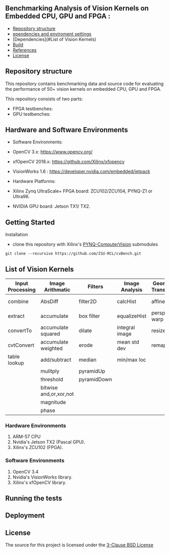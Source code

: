 ## Benchmarking Analysis of Vision Kernels on Embedded CPU, GPU and FPGA :
 

* [Repository structure](#Repository_structure) 
* [ependencies and enviroment settings](#Dependencies_and_enviroment_settings)
* [Dependencies](#List of Vision Kernels)
* [Build](#build) 
* [References](#references)
* [License](#license) 


## Repository structure

This repository contains benchmarking data and source code for evaluating the performance of 50+ vision kernels on embedded CPU, GPU and FPGA.
  
This repository consists of two parts:
* FPGA testbenches:
* GPU testbenches:
    
## Hardware and Software Environments
* Software Environments:
 * OpenCV 3.x: https://www.opencv.org/
 * xfOpenCV 2018.x: https://github.com/Xilinx/xfopencv
 * VisionWorks 1.6 : https://developer.nvidia.com/embedded/jetpack
 
* Hardware Platforms:
 * Xilinx Zynq UltraScale+ FPGA board: ZCU102/ZCU104, PYNQ-Z1 or Ultra96.
 * NVIDIA GPU board: Jetson TX1/ TX2.

 

## Getting Started

Installation

* clone this repository with Xilinx's [PYNQ-ComputerVision](https://github.com/Xilinx/PYNQ-ComputerVision.git) submodules

```
git clone --recursive https://github.com/ISU-RCL/cvBench.git
```

## List of Vision Kernels

 
| Input Processing | Image Arithmatic | Filters       |  Image Analysis | Geometric Transforms|  Features  | Flow and Depts|
| -------------    | -------------    | ------------- | -------------   |    -------------    | ---------- | ----------    |
| combine          | AbsDiff          |  filter2D     |calcHist         | affine warp         | canny      | OF pyramid    |
| extract          | accumulate       |  box filter   |equalizeHist     |perspective warp     | fast       | stereoBM      | 
| convertTo        |accumulate squared|  dilate   |integral image   | resize              | harris     |               |
| cvtConvert       |accumulate weighted| erode        |mean std dev     | remap               |            |               | 
| table lookup     | add/subtract     |  median       |min/max loc      |                     |            |               | 
|                  |  mulitply        | pyramidUp     |                 |                     |            |               | 
|                  | threshold        | pyramidDown   |                 |                     |            |               | 
|             | bitwise and,or,xor,not|               |                 |                     |            |               | 
|                  | magnitude        |               |                 |                     |            |               | 
|                  | phase            |               |                 |                     |            |               | 


### Hardware Environments
1. ARM-57 CPU
2. Nvidia's Jetson TX2 (Pascal GPU).
3. Xilinx's ZCU102 (FPGA).

### Software Environments
1. OpenCV 3.4
2. Nvidia's VisionWorks library.
3. Xilinx's xfOpenCV library.

## Running the tests
 
## Deployment
 


## License
The source for this project is licensed under the [3-Clause BSD License](LICENSE)
